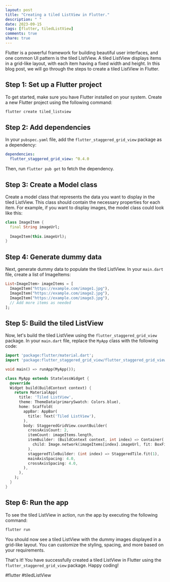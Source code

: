 ```yaml
---
layout: post
title: "Creating a tiled ListView in Flutter."
description: " "
date: 2023-09-15
tags: [flutter, tiledListView]
comments: true
share: true
---
```


Flutter is a powerful framework for building beautiful user interfaces, and one common UI pattern is the tiled ListView. A tiled ListView displays items in a grid-like layout, with each item having a fixed width and height. In this blog post, we will go through the steps to create a tiled ListView in Flutter.

## Step 1: Set up a Flutter project

To get started, make sure you have Flutter installed on your system. Create a new Flutter project using the following command:

```bash
flutter create tiled_listview
```

## Step 2: Add dependencies

In your `pubspec.yaml` file, add the `flutter_staggered_grid_view` package as a dependency:

```yaml
dependencies:
  flutter_staggered_grid_view: ^0.4.0
```

Then, run `flutter pub get` to fetch the dependency.

## Step 3: Create a Model class

Create a model class that represents the data you want to display in the tiled ListView. This class should contain the necessary properties for each item. For example, if you want to display images, the model class could look like this:

```dart
class ImageItem {
  final String imageUrl;
  
  ImageItem(this.imageUrl);
}
```

## Step 4: Generate dummy data

Next, generate dummy data to populate the tiled ListView. In your `main.dart` file, create a list of ImageItems:

```dart
List<ImageItem> imageItems = [
  ImageItem("https://example.com/image1.jpg"),
  ImageItem("https://example.com/image2.jpg"),
  ImageItem("https://example.com/image3.jpg"),
  // Add more items as needed
];
```

## Step 5: Build the tiled ListView

Now, let's build the tiled ListView using the `flutter_staggered_grid_view` package. In your `main.dart` file, replace the `MyApp` class with the following code:

```dart
import 'package:flutter/material.dart';
import 'package:flutter_staggered_grid_view/flutter_staggered_grid_view.dart';

void main() => runApp(MyApp());

class MyApp extends StatelessWidget {
  @override
  Widget build(BuildContext context) {
    return MaterialApp(
      title: 'Tiled ListView',
      theme: ThemeData(primarySwatch: Colors.blue),
      home: Scaffold(
        appBar: AppBar(
          title: Text('Tiled ListView'),
        ),
        body: StaggeredGridView.countBuilder(
          crossAxisCount: 2,
          itemCount: imageItems.length,
          itemBuilder: (BuildContext context, int index) => Container(
            child: Image.network(imageItems[index].imageUrl, fit: BoxFit.cover),
          ),
          staggeredTileBuilder: (int index) => StaggeredTile.fit(1),
          mainAxisSpacing: 4.0,
          crossAxisSpacing: 4.0,
        ),
      ),
    );
  }
}
```

## Step 6: Run the app

To see the tiled ListView in action, run the app by executing the following command:

```bash
flutter run
```

You should now see a tiled ListView with the dummy images displayed in a grid-like layout. You can customize the styling, spacing, and more based on your requirements.

That's it! You have successfully created a tiled ListView in Flutter using the `flutter_staggered_grid_view` package. Happy coding!

\#flutter #tiledListView